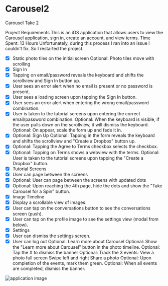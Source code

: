 Carousel2
=========

Carousel Take 2

Project Requirements
This is an iOS application that allows users to view the Carousel application, sign in, create an account, and view terms.
Time Spent: 13 Hours 
Unfortunately, during this process I ran into an issue I couldn't fix. So I restarted the project.


- [x] Static photo tiles on the initial screen
Optional: Photo tiles move with scrolling
- [x] Sign In
- [x] Tapping on email/password reveals the keyboard and shifts the scrollview and Sign In button up.
- [x] User sees an error alert when no email is present or no password is present.
- [x] User sees a loading screen upon tapping the Sign In button.
- [x] User sees an error alert when entering the wrong email/password combination.
- [x] User is taken to the tutorial screens upon entering the correct email/password combination.
Optional: When the keyboard is visible, if the user pulls down on the scrollview, it will dismiss the keyboard.
Optional: On appear, scale the form up and fade it in.
- [x] Optional: Sign Up
Optional: Tapping in the form reveals the keyboard and shifts the scrollview and "Create a Dropbox" button up.
- [x] Optional: Tapping the Agree to Terms checkbox selects the checkbox.
- [x] Optional: Tapping on Terms shows a webview with the terms.
Optional: User is taken to the tutorial screens upon tapping the "Create a Dropbox" button.
- [x] Tutorial Screens
- [x] User can page between the screens
- [x] Optional: User can page between the screens with updated dots
- [x] Optional: Upon reaching the 4th page, hide the dots and show the "Take Carousel for a Spin" button.
- [x] Image Timeline
- [x] Display a scrollable view of images.
- [x] User can tap on the conversations button to see the conversations screen (push).
- [x] User can tap on the profile image to see the settings view (modal from below).
- [x] Settings
- [x] User can dismiss the settings screen.
- [x] User can log out
Optional: Learn more about Carousel
Optional: Show the "Learn more about Carousel" button in the photo timeline.
Optional: Tap the X to dismiss the banner
Optional: Track the 3 events:
View a photo full screen
Swipe left and right
Share a photo
Optional: Upon completion of the events, mark them green.
Optional: When all events are completed, dismiss the banner.

![application image](Carousel2.gif)
